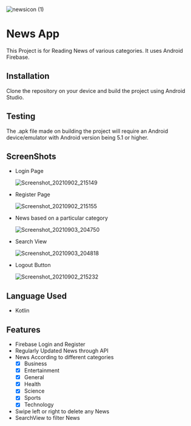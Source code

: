 
![newsicon (1)](https://user-images.githubusercontent.com/75535031/131889569-4f75a99f-1346-47f4-8211-7f8ec523705b.png)


# News App

This Project is for Reading News of various categories.
It uses Android Firebase.



## Installation

Clone the repository on your device and build the project using Android Studio.


## Testing
The .apk file made on building the project will require an Android device/emulator with Android version being 5.1 or higher.


## ScreenShots

- Login Page

  ![Screenshot_20210902_215149](https://user-images.githubusercontent.com/75535031/131889181-645739b6-c2fa-43f4-b87b-4b7550334ac8.jpg)


- Register Page

  ![Screenshot_20210902_215155](https://user-images.githubusercontent.com/75535031/131889352-5a10e785-7cab-4cf0-9883-f639c1df3331.jpg)
  

- News based on a particular category

  ![Screenshot_20210903_204750](https://user-images.githubusercontent.com/75535031/132029928-63cac07f-6096-454e-85fe-3f425590624b.jpg)
  
  
- Search View

  ![Screenshot_20210903_204818](https://user-images.githubusercontent.com/75535031/132029820-75c5869c-70a3-4d4f-8652-eabebe142c60.jpg)
  
- Logout Button

  ![Screenshot_20210902_215232](https://user-images.githubusercontent.com/75535031/131888992-6d1242d2-82b4-4dd4-a6e8-064bee29257c.jpg)


## Language Used

- Kotlin



## Features

- Firebase Login and Register
- Regularly Updated News through API
- News According to different categories
    - [x] Business
    - [x] Entertainment
    - [x] General
    - [x] Health
    - [x] Science
    - [x] Sports
    - [x] Technology
- Swipe left or right to delete any News
- SearchView to filter News
  
  
